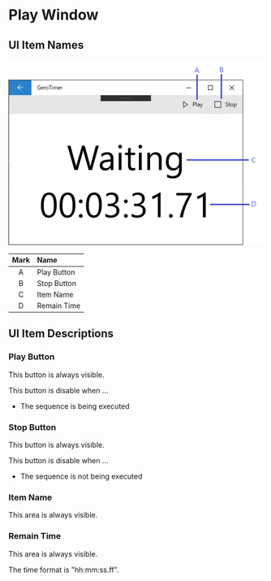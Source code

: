 # Play Window

## UI Item Names

![ScreenImage](./PlayWindow.png)

|Mark|Name|
|:--:|:---|
|A|Play Button|
|B|Stop Button|
|C|Item Name|
|D|Remain Time|

## UI Item Descriptions

### Play Button

This button is always visible.

This button is disable when ...

* The sequence is being executed

### Stop Button

This button is always visible.

This button is disable when ...

* The sequence is not being executed

### Item Name

This area is always visible.

### Remain Time

This area is always visible.

The time format is "hh:mm:ss.ff".
